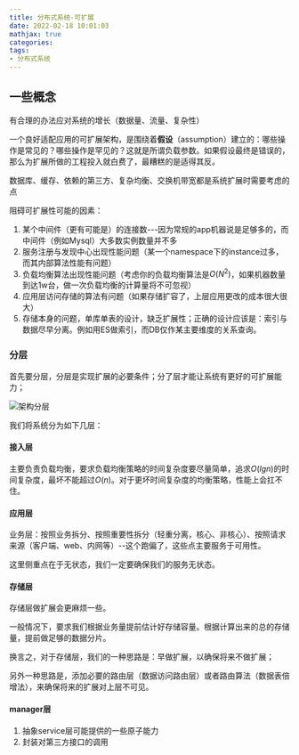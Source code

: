 ```yaml
---
title: 分布式系统-可扩展
date: 2022-02-18 10:01:03
mathjax: true
categories: 
tags: 
- 分布式系统
---
```


## 一些概念

有合理的办法应对系统的增长（数据量、流量、复杂性）

一个良好适配应用的可扩展架构，是围绕着**假设**（assumption）建立的：哪些操作是常见的？哪些操作是罕见的？这就是所谓负载参数。如果假设最终是错误的，那么为扩展所做的工程投入就白费了，最糟糕的是适得其反。

数据库、缓存、依赖的第三方、复杂均衡、交换机带宽都是系统扩展时需要考虑的点

阻碍可扩展性可能的因素：

1. 某个中间件（更有可能是）的连接数---因为常规的app机器说是足够多的，而中间件（例如Mysql）大多数实例数量并不多
2. 服务注册与发现中心出现性能问题（某一个namespace下的instance过多，而其内部算法性能有问题）
3. 负载均衡算法出现性能问题（考虑你的负载均衡算法是$O(N^2)$，如果机器数量到达1w台，做一次负载均衡的计算量将不可忽视）
4. 应用层访问存储的算法有问题（如果存储扩容了，上层应用更改的成本很大很大）
5. 存储本身的问题，单库单表的设计，缺乏扩展性；正确的设计应该是：索引与数据尽早分离。例如用ES做索引，而DB仅作某主要维度的关系查询。

### 分层

首先要分层，分层是实现扩展的必要条件；分了层才能让系统有更好的可扩展能力；

![架构分层](http://cdn.b5mang.com/2021320104242.png)

我们将系统分为如下几层：

#### 接入层

主要负责负载均衡，要求负载均衡策略的时间复杂度要尽量简单，追求$O(lgn)$的时间复杂度，最坏不能超过$O(n)$。对于更坏时间复杂度的均衡策略，性能上会扛不住。

#### 应用层

业务层：按照业务拆分、按照重要性拆分（轻重分离，核心、非核心）、按照请求来源（客户端、web、内网等）--这个跑偏了，这些点主要服务于可用性。

这里侧重点在于无状态，我们一定要确保我们的服务无状态。

#### 存储层

存储层做扩展会更麻烦一些。

一般情况下，要求我们根据业务量提前估计好存储容量。根据计算出来的总的存储量，提前做足够的数据分片。

换言之，对于存储层，我们的一种思路是：早做扩展，以确保将来不做扩展；

另外一种思路是，添加必要的路由层（数据访问路由层）或者路由算法（数据表倍增法），来确保将来的扩展对上层不可见。

#### manager层

1. 抽象service层可能提供的一些原子能力
2. 封装对第三方接口的调用

